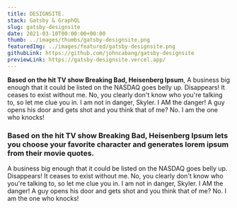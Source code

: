 ```yaml
---
title: DESIGNSITE.
stack: Gatsby & GraphQL
slug: gatsby-designsite
date: 2021-03-10T00:00:00+00:00
thumb: ../images/thumbs/gatsby-designsite.png
featuredImg: ../images/featured/gatsby-designsite.png
githubLink: https://github.com/johncabang/gatsby-designsite
previewLink: https://gatsby-designsite.vercel.app/
---
```


**Based on the hit TV show Breaking Bad, Heisenberg Ipsum**, A business big enough that it could be listed on the NASDAQ goes belly up. Disappears! It ceases to exist without me. No, you clearly don't know who you're talking to, so let me clue you in. I am not in danger, Skyler. I AM the danger! A guy opens his door and gets shot and you think that of me? No. I am the one who knocks!

### Based on the hit TV show Breaking Bad, Heisenberg Ipsum lets you choose your favorite character and generates lorem ipsum from their movie quotes.

A business big enough that it could be listed on the NASDAQ goes belly up. Disappears! It ceases to exist without me. No, you clearly don't know who you're talking to, so let me clue you in. I am not in danger, Skyler. I AM the danger! A guy opens his door and gets shot and you think that of me? No. I am the one who knocks!
